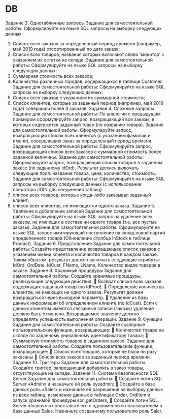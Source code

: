 # DB
Задание 3. Однотабличные запросы
Задание для самостоятельной работы: Сформулируйте на языке SQL
запросы на выборку следующих данных:
1. Список всех заказов за определенный период времени (например, май
2019 года) отсортированный по дате заказа;
2. Список всех товаров, названия которых включают слово ‘монитор’ с
указанием их остатка на складе.
Задание для самостоятельной работы: Сформулируйте на языке SQL
запросы на выборку следующих данных:
1. Суммарная стоимость всех заказов;
2. Количество различных городов, содержащихся в таблице Customer.
Задание для самостоятельной работы: Сформулируйте на языке SQL
запросы на выборку следующих данных:
1. Список всех заказов с указанием их суммарной стоимости;
2. Список клиентов, которые за заданный период (например, май 2019
года) совершили более 3 заказов.
Задание 4. Сложные запросы
Задание для самостоятельной работы: По аналогии с предыдущим
примером сформулируйте запрос, возвращающий все заказы, в которых
содержится заданный товар (по названию товара).
Задание для самостоятельной работы: Сформулируйте запрос,
возвращающий список всех клиентов (с указанием фамилии и имени),
совершивших заказ за определенный период времени.
Задание для самостоятельной работы: Cформулируйте запрос,
возвращающий список всех заказов с суммарной стоимость более заданной
величины.
Задание для самостоятельной работы: Сформулируйте запрос,
возвращающий список товаров в заданном заказе (по заданному IdOrd). Результат
должен включать следующие поля: название товара, цена, количество, стоимость.
Задание для самостоятельной работы: Сформулируйте на языке SQL
запросы на выборку следующих данных (с использование оператора JOIN для
соединения таблиц):
1. список всех товаров, которые когда-либо заказывал заданный клиент;
2. список всех клиентов, не имеющих ни одного заказа.
Задание 5. Удаление и добавление записей
Задание для самостоятельной работы: Сформулируйте на языке SQL
запрос на удаление всех заказов, не имеющих в составе ни одного товара (т.е. все
пустые заказы).
Задание для самостоятельной работы: Сформулируйте на языке SQL
запрос имитирующий поступление на склад новой партий определенного товара
(Обновление столбца InStock в таблице Product).
Задание 6. Представление
Задание для самостоятельной работы: Создайте представление
возвращающее список заказов с указанием имени клиента и количества товаров в
каждом заказе. Таким образом, результат должен включать следующие атрибуты:
IdOrd, OrdDate, IdCust, FName, LName, Количество видов товаров в заказе.
Задание 8. Хранимые процедуры
Задание для самостоятельной работы: Создайте хранимые процедуры,
реализующие следующие действия:
 Возврат списка всех заказов содержащих заданный товар (по IdProd).
 Определение количества клиентов, не имеющих ни одного заказа.
Результат должен возвращаться через выходной параметр.
 Удаление из базы данных информации об определенном клиенте (по
IdCust). Если с данных клиентом имеются связанные записи (заказы) удаление
должно быть отменено. Возвращаемое значение должно определять успешность
выполнения операции.
Задание 9. Функции
Задание для самостоятельной работы: Создайте скалярные
пользовательские функции, возвращающие:
 Количество товара на складе по заданному уникальному
идентификатору товара;
 Суммарную стоимость товаров в заданном заказе.
Задание для самостоятельной работы: Создайте пользовательские
функции, возвращающие:
 Список всех товаров, которые не были ни разу заказаны
 Список всех заказов за заданный период времени.
Задание 10. Триггеры
Задание для самостоятельной работы: Создайте триггер, запрещающий
добавлять в заказ товары, отсутствующие на складе.
Задание 11. Система безопасности SQL Server
Задание для самостоятельной работы:
 Создайте логин SQL Server «Admin» и назначьте ей роль sysadmin;
 Создайте в базе данных роль «Saler» и назначьте ей разрешения на
выборку данных из всех таблиц, изменение данных в таблицах Order, OrdItem и
запуск хранимой процедуры spr_getOrders;
 Создайте логин SQL Server «Ivanov» и сопоставьте его с одноименным
пользователем в базе данных Sales. Назначьте созданному пользователю роль Saler.
